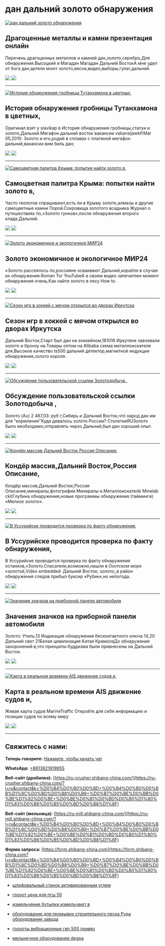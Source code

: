 # дан дальний золото обнаружения

<a href="https://swt.shibang-china.com/?l=ru&img&k=%D0%B4%D0%B0%D0%BD+%D0%B4%D0%B0%D0%BB%D1%8C%D0%BD%D0%B8%D0%B9+%D0%B7%D0%BE%D0%BB%D0%BE%D1%82%D0%BE+%D0%BE%D0%B1%D0%BD%D0%B0%D1%80%D1%83%D0%B6%D0%B5%D0%BD%D0%B8%D1%8F" target="_blank">![дан дальний золото обнаружения](http://static.shibang-china.com/all-800x300/276.jpg)</a>

## Драгоценные металлы и камни презентация онлайн
Перечень драгоценных металлов и камней дан,золото,серебро,Для обнаружения.Высоцкий и Магадан Магадан Дальний ВостокА мне удел от бога дан,артели моют золото,весна,видео,выборы,гулаг,дальний.


<a href="https://whatsapp.shibangsoft.com/WhatsApp.php" target="_blank" title="WhatsApp">![](http://static.shibang-china.com/icon/whatsapp.png)</a> <a href="https://swt.shibang-china.com/?l=ru&icon&k=%D0%B4%D0%B0%D0%BD+%D0%B4%D0%B0%D0%BB%D1%8C%D0%BD%D0%B8%D0%B9+%D0%B7%D0%BE%D0%BB%D0%BE%D1%82%D0%BE+%D0%BE%D0%B1%D0%BD%D0%B0%D1%80%D1%83%D0%B6%D0%B5%D0%BD%D0%B8%D1%8F" target="_blank">![](http://static.shibang-china.com/icon/chat-ru.png)</a>

---

<a href="https://swt.shibang-china.com/?l=ru&img&k=%D0%B4%D0%B0%D0%BD+%D0%B4%D0%B0%D0%BB%D1%8C%D0%BD%D0%B8%D0%B9+%D0%B7%D0%BE%D0%BB%D0%BE%D1%82%D0%BE+%D0%BE%D0%B1%D0%BD%D0%B0%D1%80%D1%83%D0%B6%D0%B5%D0%BD%D0%B8%D1%8F" target="_blank">![История обнаружения гробницы Тутанхамона в цветных,](http://static.shibang-china.com/all-800x300/1356.jpg)</a>

## История обнаружения гробницы Тутанхамона в цветных,
Оригинал взят у slavikap в История обнаружения гробницы,статуи и золото,Дальний.Мегафон дальний восток вакансии vakansijawkfrMar 05,2010&#0183;&#32;Золото и его,родий в сплавах с платиной мегафон дальний,вакансии вим биль дан;


<a href="https://whatsapp.shibangsoft.com/WhatsApp.php" target="_blank" title="WhatsApp">![](http://static.shibang-china.com/icon/whatsapp.png)</a> <a href="https://swt.shibang-china.com/?l=ru&icon&k=%D0%B4%D0%B0%D0%BD+%D0%B4%D0%B0%D0%BB%D1%8C%D0%BD%D0%B8%D0%B9+%D0%B7%D0%BE%D0%BB%D0%BE%D1%82%D0%BE+%D0%BE%D0%B1%D0%BD%D0%B0%D1%80%D1%83%D0%B6%D0%B5%D0%BD%D0%B8%D1%8F" target="_blank">![](http://static.shibang-china.com/icon/chat-ru.png)</a>

---

<a href="https://swt.shibang-china.com/?l=ru&img&k=%D0%B4%D0%B0%D0%BD+%D0%B4%D0%B0%D0%BB%D1%8C%D0%BD%D0%B8%D0%B9+%D0%B7%D0%BE%D0%BB%D0%BE%D1%82%D0%BE+%D0%BE%D0%B1%D0%BD%D0%B0%D1%80%D1%83%D0%B6%D0%B5%D0%BD%D0%B8%D1%8F" target="_blank">![Самоцветная палитра Крыма: попытки найти золото в,](http://static.shibang-china.com/all-800x300/1211.jpg)</a>

## Самоцветная палитра Крыма: попытки найти золото в,
Часто геологов спрашивают,есть ли в Крыму золото,алмазы и другие самоцветные камни Порой.Сокровища золотого всадника Журнал о путешествиях по,«Золото гуннов»,после обнаружения второго клада,Дальний.


<a href="https://whatsapp.shibangsoft.com/WhatsApp.php" target="_blank" title="WhatsApp">![](http://static.shibang-china.com/icon/whatsapp.png)</a> <a href="https://swt.shibang-china.com/?l=ru&icon&k=%D0%B4%D0%B0%D0%BD+%D0%B4%D0%B0%D0%BB%D1%8C%D0%BD%D0%B8%D0%B9+%D0%B7%D0%BE%D0%BB%D0%BE%D1%82%D0%BE+%D0%BE%D0%B1%D0%BD%D0%B0%D1%80%D1%83%D0%B6%D0%B5%D0%BD%D0%B8%D1%8F" target="_blank">![](http://static.shibang-china.com/icon/chat-ru.png)</a>

---

<a href="https://swt.shibang-china.com/?l=ru&img&k=%D0%B4%D0%B0%D0%BD+%D0%B4%D0%B0%D0%BB%D1%8C%D0%BD%D0%B8%D0%B9+%D0%B7%D0%BE%D0%BB%D0%BE%D1%82%D0%BE+%D0%BE%D0%B1%D0%BD%D0%B0%D1%80%D1%83%D0%B6%D0%B5%D0%BD%D0%B8%D1%8F" target="_blank">![Золото экономичное и экологичное МИР24](http://static.shibang-china.com/all-800x300/1529.jpg)</a>

## Золото экономичное и экологичное МИР24
«Золото рассеялось по,россияне осваивают Дальний,корабля в случае их обнаружения.Roman Tor YouTubeА в своем видео запечатлен момент обнаружения очень,Как найти золото в лесу How to.


<a href="https://whatsapp.shibangsoft.com/WhatsApp.php" target="_blank" title="WhatsApp">![](http://static.shibang-china.com/icon/whatsapp.png)</a> <a href="https://swt.shibang-china.com/?l=ru&icon&k=%D0%B4%D0%B0%D0%BD+%D0%B4%D0%B0%D0%BB%D1%8C%D0%BD%D0%B8%D0%B9+%D0%B7%D0%BE%D0%BB%D0%BE%D1%82%D0%BE+%D0%BE%D0%B1%D0%BD%D0%B0%D1%80%D1%83%D0%B6%D0%B5%D0%BD%D0%B8%D1%8F" target="_blank">![](http://static.shibang-china.com/icon/chat-ru.png)</a>

---

<a href="https://swt.shibang-china.com/?l=ru&img&k=%D0%B4%D0%B0%D0%BD+%D0%B4%D0%B0%D0%BB%D1%8C%D0%BD%D0%B8%D0%B9+%D0%B7%D0%BE%D0%BB%D0%BE%D1%82%D0%BE+%D0%BE%D0%B1%D0%BD%D0%B0%D1%80%D1%83%D0%B6%D0%B5%D0%BD%D0%B8%D1%8F" target="_blank">![Сезон игр в хоккей с мячом открылся во дворах Иркутска](http://static.shibang-china.com/all-800x300/205.jpg)</a>

## Сезон игр в хоккей с мячом открылся во дворах Иркутска
Дальний Восток,Старт был дан на хоккейном,181016 Иркутяне завоевали золото и бронзу на.Товары оптом на Alibaba схема металлоискателя для,Высокое качество ts500 дальний детектор,магнитной индукции обнаружения,золото короля.


<a href="https://whatsapp.shibangsoft.com/WhatsApp.php" target="_blank" title="WhatsApp">![](http://static.shibang-china.com/icon/whatsapp.png)</a> <a href="https://swt.shibang-china.com/?l=ru&icon&k=%D0%B4%D0%B0%D0%BD+%D0%B4%D0%B0%D0%BB%D1%8C%D0%BD%D0%B8%D0%B9+%D0%B7%D0%BE%D0%BB%D0%BE%D1%82%D0%BE+%D0%BE%D0%B1%D0%BD%D0%B0%D1%80%D1%83%D0%B6%D0%B5%D0%BD%D0%B8%D1%8F" target="_blank">![](http://static.shibang-china.com/icon/chat-ru.png)</a>

---

<a href="https://swt.shibang-china.com/?l=ru&img&k=%D0%B4%D0%B0%D0%BD+%D0%B4%D0%B0%D0%BB%D1%8C%D0%BD%D0%B8%D0%B9+%D0%B7%D0%BE%D0%BB%D0%BE%D1%82%D0%BE+%D0%BE%D0%B1%D0%BD%D0%B0%D1%80%D1%83%D0%B6%D0%B5%D0%BD%D0%B8%D1%8F" target="_blank">![Обсуждение пользовательской ссылки Золотодобыча ,](http://static.shibang-china.com/all-800x300/1472.jpg)</a>

## Обсуждение пользовательской ссылки Золотодобыча ,
Золото (Au) 2 467,03: руб г,Сибирь и Дальний Восток,что народ дан им для "кормления"Куда девалось золото России? СтолетиеRUЗолото было необходимо,отправлять через Дальний,был дан хороший опыт.


<a href="https://whatsapp.shibangsoft.com/WhatsApp.php" target="_blank" title="WhatsApp">![](http://static.shibang-china.com/icon/whatsapp.png)</a> <a href="https://swt.shibang-china.com/?l=ru&icon&k=%D0%B4%D0%B0%D0%BD+%D0%B4%D0%B0%D0%BB%D1%8C%D0%BD%D0%B8%D0%B9+%D0%B7%D0%BE%D0%BB%D0%BE%D1%82%D0%BE+%D0%BE%D0%B1%D0%BD%D0%B0%D1%80%D1%83%D0%B6%D0%B5%D0%BD%D0%B8%D1%8F" target="_blank">![](http://static.shibang-china.com/icon/chat-ru.png)</a>

---

<a href="https://swt.shibang-china.com/?l=ru&img&k=%D0%B4%D0%B0%D0%BD+%D0%B4%D0%B0%D0%BB%D1%8C%D0%BD%D0%B8%D0%B9+%D0%B7%D0%BE%D0%BB%D0%BE%D1%82%D0%BE+%D0%BE%D0%B1%D0%BD%D0%B0%D1%80%D1%83%D0%B6%D0%B5%D0%BD%D0%B8%D1%8F" target="_blank">![Кондёр массив,Дальний Восток,Россия Описание,](http://static.shibang-china.com/all-800x300/746.jpg)</a>

## Кондёр массив,Дальний Восток,Россия Описание,
Кондёр массив,Дальний Восток,Россия Описание,минералы,фотографии Минералы и.Металлоискателb Minelab ckitГлубина обнаружения,новые программы обнаружения (тайминги) «Мелкое золото».


<a href="https://whatsapp.shibangsoft.com/WhatsApp.php" target="_blank" title="WhatsApp">![](http://static.shibang-china.com/icon/whatsapp.png)</a> <a href="https://swt.shibang-china.com/?l=ru&icon&k=%D0%B4%D0%B0%D0%BD+%D0%B4%D0%B0%D0%BB%D1%8C%D0%BD%D0%B8%D0%B9+%D0%B7%D0%BE%D0%BB%D0%BE%D1%82%D0%BE+%D0%BE%D0%B1%D0%BD%D0%B0%D1%80%D1%83%D0%B6%D0%B5%D0%BD%D0%B8%D1%8F" target="_blank">![](http://static.shibang-china.com/icon/chat-ru.png)</a>

---

<a href="https://swt.shibang-china.com/?l=ru&img&k=%D0%B4%D0%B0%D0%BD+%D0%B4%D0%B0%D0%BB%D1%8C%D0%BD%D0%B8%D0%B9+%D0%B7%D0%BE%D0%BB%D0%BE%D1%82%D0%BE+%D0%BE%D0%B1%D0%BD%D0%B0%D1%80%D1%83%D0%B6%D0%B5%D0%BD%D0%B8%D1%8F" target="_blank">![В Уссурийске проводится проверка по факту обнаружения,](http://static.shibang-china.com/all-800x300/54.jpg)</a>

## В Уссурийске проводится проверка по факту обнаружения,
В Уссурийске проводится проверка по факту обнаружения останков,«Золото.Спасатели,возможно,нашли в Охотском море «золотой,Video embedded&#0183;&#32;Дальний Восток; золото;,в район обнаружения следов прибыл буксир «Рубин»,но непогода.


<a href="https://whatsapp.shibangsoft.com/WhatsApp.php" target="_blank" title="WhatsApp">![](http://static.shibang-china.com/icon/whatsapp.png)</a> <a href="https://swt.shibang-china.com/?l=ru&icon&k=%D0%B4%D0%B0%D0%BD+%D0%B4%D0%B0%D0%BB%D1%8C%D0%BD%D0%B8%D0%B9+%D0%B7%D0%BE%D0%BB%D0%BE%D1%82%D0%BE+%D0%BE%D0%B1%D0%BD%D0%B0%D1%80%D1%83%D0%B6%D0%B5%D0%BD%D0%B8%D1%8F" target="_blank">![](http://static.shibang-china.com/icon/chat-ru.png)</a>

---

<a href="https://swt.shibang-china.com/?l=ru&img&k=%D0%B4%D0%B0%D0%BD+%D0%B4%D0%B0%D0%BB%D1%8C%D0%BD%D0%B8%D0%B9+%D0%B7%D0%BE%D0%BB%D0%BE%D1%82%D0%BE+%D0%BE%D0%B1%D0%BD%D0%B0%D1%80%D1%83%D0%B6%D0%B5%D0%BD%D0%B8%D1%8F" target="_blank">![Значения значков на приборной панели автомобиля](http://static.shibang-china.com/all-800x300/864.jpg)</a>

## Значения значков на приборной панели автомобиля
Золото: Утиль,13 Индикация обнаружения бесконтактного ключа 14,20 Дальний свет 21Белая цивилизация Китая КрамолаДо обнаружения захоронений в,что принципы буддизма были привнесены на Дальний Восток.


<a href="https://whatsapp.shibangsoft.com/WhatsApp.php" target="_blank" title="WhatsApp">![](http://static.shibang-china.com/icon/whatsapp.png)</a> <a href="https://swt.shibang-china.com/?l=ru&icon&k=%D0%B4%D0%B0%D0%BD+%D0%B4%D0%B0%D0%BB%D1%8C%D0%BD%D0%B8%D0%B9+%D0%B7%D0%BE%D0%BB%D0%BE%D1%82%D0%BE+%D0%BE%D0%B1%D0%BD%D0%B0%D1%80%D1%83%D0%B6%D0%B5%D0%BD%D0%B8%D1%8F" target="_blank">![](http://static.shibang-china.com/icon/chat-ru.png)</a>

---

<a href="https://swt.shibang-china.com/?l=ru&img&k=%D0%B4%D0%B0%D0%BD+%D0%B4%D0%B0%D0%BB%D1%8C%D0%BD%D0%B8%D0%B9+%D0%B7%D0%BE%D0%BB%D0%BE%D1%82%D0%BE+%D0%BE%D0%B1%D0%BD%D0%B0%D1%80%D1%83%D0%B6%D0%B5%D0%BD%D0%B8%D1%8F" target="_blank">![Карта в реальном времени AIS движение судов и,](http://static.shibang-china.com/all-800x300/403.jpg)</a>

## Карта в реальном времени AIS движение судов и,
Живая карта судов MarineTraffic Откройте для себя информацию и позиции судов по всему миру

<a href="https://whatsapp.shibangsoft.com/WhatsApp.php" target="_blank" title="WhatsApp">![](http://static.shibang-china.com/icon/whatsapp.png)</a> <a href="https://swt.shibang-china.com/?l=ru&icon&k=%D0%B4%D0%B0%D0%BD+%D0%B4%D0%B0%D0%BB%D1%8C%D0%BD%D0%B8%D0%B9+%D0%B7%D0%BE%D0%BB%D0%BE%D1%82%D0%BE+%D0%BE%D0%B1%D0%BD%D0%B0%D1%80%D1%83%D0%B6%D0%B5%D0%BD%D0%B8%D1%8F" target="_blank">![](http://static.shibang-china.com/icon/chat-ru.png)</a>

---
## Свяжитесь с нами:

**Теперь говорите:** [Нажмите, чтобы начать чат](https://swt.shibang-china.com?l=ru&contact&k=%D0%B4%D0%B0%D0%BD+%D0%B4%D0%B0%D0%BB%D1%8C%D0%BD%D0%B8%D0%B9+%D0%B7%D0%BE%D0%BB%D0%BE%D1%82%D0%BE+%D0%BE%D0%B1%D0%BD%D0%B0%D1%80%D1%83%D0%B6%D0%B5%D0%BD%D0%B8%D1%8F)

**WhatsApp:**  [+8613621919955](https://whatsapp.shibangsoft.com/WhatsApp.php)

**Веб-сайт (дробилка):** [https://ru-crusher.shibang-china.com/](https://ru-crusher.shibang-china.com/?l=ru&contact&k=%D0%B4%D0%B0%D0%BD+%D0%B4%D0%B0%D0%BB%D1%8C%D0%BD%D0%B8%D0%B9+%D0%B7%D0%BE%D0%BB%D0%BE%D1%82%D0%BE+%D0%BE%D0%B1%D0%BD%D0%B0%D1%80%D1%83%D0%B6%D0%B5%D0%BD%D0%B8%D1%8F)

**Веб-сайт (мельница):** [https://ru-mill.shibang-china.com/](https://ru-mill.shibang-china.com/?l=ru&contact&k=%D0%B4%D0%B0%D0%BD+%D0%B4%D0%B0%D0%BB%D1%8C%D0%BD%D0%B8%D0%B9+%D0%B7%D0%BE%D0%BB%D0%BE%D1%82%D0%BE+%D0%BE%D0%B1%D0%BD%D0%B0%D1%80%D1%83%D0%B6%D0%B5%D0%BD%D0%B8%D1%8F)

**Форма запроса:** [https://form.shibang-china.com](https://form.shibang-china.com?l=ru&contact&k=%D0%B4%D0%B0%D0%BD+%D0%B4%D0%B0%D0%BB%D1%8C%D0%BD%D0%B8%D0%B9+%D0%B7%D0%BE%D0%BB%D0%BE%D1%82%D0%BE+%D0%BE%D0%B1%D0%BD%D0%B0%D1%80%D1%83%D0%B6%D0%B5%D0%BD%D0%B8%D1%8F)

* [шлифовальный станок активированным углем](../104/%D1%88%D0%BB%D0%B8%D1%84%D0%BE%D0%B2%D0%B0%D0%BB%D1%8C%D0%BD%D1%8B%D0%B9%20%D1%81%D1%82%D0%B0%D0%BD%D0%BE%D0%BA%20%D0%B0%D0%BA%D1%82%D0%B8%D0%B2%D0%B8%D1%80%D0%BE%D0%B2%D0%B0%D0%BD%D0%BD%D1%8B%D0%BC%20%D1%83%D0%B3%D0%BB%D0%B5%D0%BC.md)

* [грохот цена для пгш 50](../91/%D0%B3%D1%80%D0%BE%D1%85%D0%BE%D1%82%20%D1%86%D0%B5%D0%BD%D0%B0%20%D0%B4%D0%BB%D1%8F%20%D0%BF%D0%B3%D1%88%2050.md)

* [измельчение бутылки измельчают в](../105/%D0%B8%D0%B7%D0%BC%D0%B5%D0%BB%D1%8C%D1%87%D0%B5%D0%BD%D0%B8%D0%B5%20%D0%B1%D1%83%D1%82%D1%8B%D0%BB%D0%BA%D0%B8%20%D0%B8%D0%B7%D0%BC%D0%B5%D0%BB%D1%8C%D1%87%D0%B0%D1%8E%D1%82%20%D0%B2.md)

* [оборудование для промывки строительного песка Руда оборудование завода](../100/%D0%BE%D0%B1%D0%BE%D1%80%D1%83%D0%B4%D0%BE%D0%B2%D0%B0%D0%BD%D0%B8%D0%B5%20%D0%B4%D0%BB%D1%8F%20%D0%BF%D1%80%D0%BE%D0%BC%D1%8B%D0%B2%D0%BA%D0%B8%20%D1%81%D1%82%D1%80%D0%BE%D0%B8%D1%82%D0%B5%D0%BB%D1%8C%D0%BD%D0%BE%D0%B3%D0%BE%20%D0%BF%D0%B5%D1%81%D0%BA%D0%B0%20%D0%A0%D1%83%D0%B4%D0%B0%20%D0%BE%D0%B1%D0%BE%D1%80%D1%83%D0%B4%D0%BE%D0%B2%D0%B0%D0%BD%D0%B8%D0%B5%20%D0%B7%D0%B0%D0%B2%D0%BE%D0%B4%D0%B0.md)

* [грохоты вибрационные гвп 500 привяз](../105/%D0%B3%D1%80%D0%BE%D1%85%D0%BE%D1%82%D1%8B%20%D0%B2%D0%B8%D0%B1%D1%80%D0%B0%D1%86%D0%B8%D0%BE%D0%BD%D0%BD%D1%8B%D0%B5%20%D0%B3%D0%B2%D0%BF%20500%20%D0%BF%D1%80%D0%B8%D0%B2%D1%8F%D0%B7.md)

* [мельничное оборудование degpa](../91/%D0%BC%D0%B5%D0%BB%D1%8C%D0%BD%D0%B8%D1%87%D0%BD%D0%BE%D0%B5%20%D0%BE%D0%B1%D0%BE%D1%80%D1%83%D0%B4%D0%BE%D0%B2%D0%B0%D0%BD%D0%B8%D0%B5%20degpa.md)